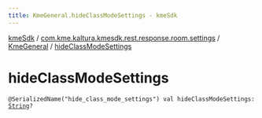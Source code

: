 ```yaml
---
title: KmeGeneral.hideClassModeSettings - kmeSdk
---
```


[kmeSdk](../../index.html) / [com.kme.kaltura.kmesdk.rest.response.room.settings](../index.html) / [KmeGeneral](index.html) / [hideClassModeSettings](./hide-class-mode-settings.html)

# hideClassModeSettings

`@SerializedName("hide_class_mode_settings") val hideClassModeSettings: `[`String`](https://kotlinlang.org/api/latest/jvm/stdlib/kotlin/-string/index.html)`?`
